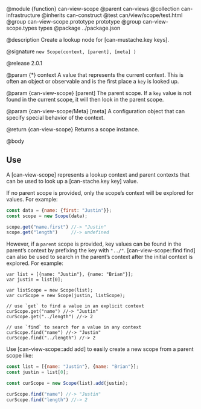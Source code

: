 @module {function} can-view-scope
@parent can-views
@collection can-infrastructure
@inherits can-construct
@test can/view/scope/test.html
@group can-view-scope.prototype prototype
@group can-view-scope.types types
@package ../package.json

@description Create a lookup node for [can-mustache.key keys].

@signature `new Scope(context, [parent], [meta] )`

@release 2.0.1


@param {*} context A value that represents the
current context. This is often an object or observable and is the first
place a `key` is looked up.

@param {can-view-scope} [parent] The parent scope. If a `key` value
is not found in the current scope, it will then look in the parent
scope.

@param {can-view-scope/Meta} [meta] A configuration object that
can specify special behavior of the context.

@return {can-view-scope} Returns a scope instance.

@body

## Use

A [can-view-scope] represents a lookup context and parent contexts
that can be used to look up a [can-stache.key key] value.

If no parent scope is provided, only the scope’s context will be
explored for values.  For example:

```javascript
const data = {name: {first: "Justin"}};
const scope = new Scope(data);

scope.get("name.first") //-> "Justin"
scope.get("length")     //-> undefined
```

However, if a `parent` scope is provided, key values can be
found in the parent’s context by prefixing the key with `"../"`.
[can-view-scope::find find] can also be used to search in the parent’s context
after the initial context is explored. For example:

```
var list = [{name: "Justin"}, {name: "Brian"}];
var justin = list[0];

var listScope = new Scope(list);
var curScope = new Scope(justin, listScope);

// use `get` to find a value in an explicit context
curScope.get("name") //-> "Justin"
curScope.get("../length") //-> 2

// use `find` to search for a value in any context
curScope.find("name") //-> "Justin"
curScope.find("../length") //-> 2
```

Use [can-view-scope::add add] to easily create a new scope from a parent scope like:

```javascript
const list = [{name: "Justin"}, {name: "Brian"}];
const justin = list[0];

const curScope = new Scope(list).add(justin);

curScope.find("name") //-> "Justin"
curScope.find("length") //-> 2
```
